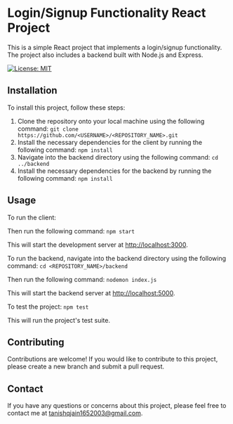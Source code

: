 # Login/Signup Functionality React Project

This is a simple React project that implements a login/signup functionality. The project also includes a backend built with Node.js and Express.

[![License: MIT](https://img.shields.io/badge/License-MIT-yellow.svg)](https://opensource.org/licenses/MIT)

## Installation

To install this project, follow these steps:

1. Clone the repository onto your local machine using the following command:
   `git clone https://github.com/<USERNAME>/<REPOSITORY_NAME>.git`
2. Install the necessary dependencies for the client by running the following command:
    `npm install`
3. Navigate into the backend directory using the following command:
    `cd ../backend`
4. Install the necessary dependencies for the backend by running the following command:
    `npm install`

## Usage

To run the client:

Then run the following command:
    `npm start`


This will start the development server at [http://localhost:3000](http://localhost:5173).

To run the backend, navigate into the backend directory using the following command:
    `cd <REPOSITORY_NAME>/backend`

Then run the following command:
    `nodemon index.js`


This will start the backend server at [http://localhost:5000](http://localhost:5000).

To test the project:
    `npm test`


This will run the project's test suite.

## Contributing

Contributions are welcome! If you would like to contribute to this project, please create a new branch and submit a pull request.


## Contact

If you have any questions or concerns about this project, please feel free to contact me at tanishqjain1652003@gmail.com.
